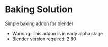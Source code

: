# Baking Solution
Simple baking addon for blender

* Warning: This addon is in early alpha stage
* Blender version required: 2.80

